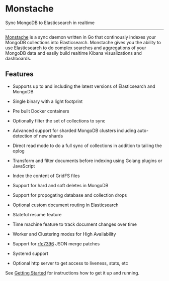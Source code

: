 # Monstache

Sync MongoDB to Elasticsearch in realtime

---

[Monstache](https://github.com/rwynn/monstache) is a sync daemon written in Go that continously 
indexes your MongoDB collections into Elasticsearch. Monstache gives you the ability to use 
Elasticsearch to do complex searches and aggregations of your MongoDB data and easily build realtime 
Kibana visualizations and dashboards.

## Features

- Supports up to and including the latest versions of Elasticsearch and MongoDB

- Single binary with a light footprint 

- Pre built Docker containers

- Optionally filter the set of collections to sync

- Advanced support for sharded MongoDB clusters including auto-detection of new shards

- Direct read mode to do a full sync of collections in addition to tailing the oplog

- Transform and filter documents before indexing using Golang plugins or JavaScript

- Index the content of GridFS files

- Support for hard and soft deletes in MongoDB

- Support for propogating database and collection drops

- Optional custom document routing in Elasticsearch

- Stateful resume feature

- Time machine feature to track document changes over time

- Worker and Clustering modes for High Availability

- Support for [rfc7396](https://tools.ietf.org/html/rfc7396) JSON merge patches

- Systemd support

- Optional http server to get access to liveness, stats, etc

See [Getting Started](/start/) for instructions how to get
it up and running.

